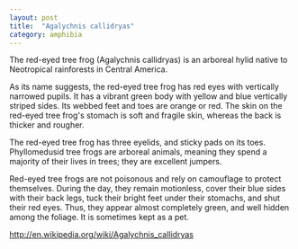 ```yaml
---
layout: post
title:  "Agalychnis callidryas"
category: amphibia
---
```


The red-eyed tree frog (Agalychnis callidryas) is an arboreal hylid native to Neotropical rainforests in Central America.

As its name suggests, the red-eyed tree frog has red eyes with vertically narrowed pupils. It has a vibrant green body with yellow and blue vertically striped sides. Its webbed feet and toes are orange or red. The skin on the red-eyed tree frog's stomach is soft and fragile skin, whereas the back is thicker and rougher.

The red-eyed tree frog has three eyelids, and sticky pads on its toes. Phyllomedusid tree frogs are arboreal animals, meaning they spend a majority of their lives in trees; they are excellent jumpers.

Red-eyed tree frogs are not poisonous and rely on camouflage to protect themselves. During the day, they remain motionless, cover their blue sides with their back legs, tuck their bright feet under their stomachs, and shut their red eyes. Thus, they appear almost completely green, and well hidden among the foliage. It is sometimes kept as a pet.

http://en.wikipedia.org/wiki/Agalychnis_callidryas
